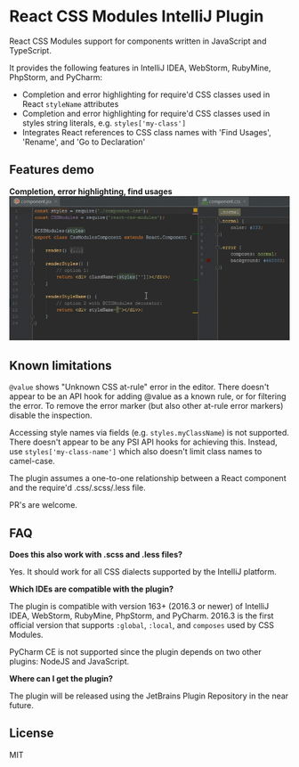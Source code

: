 # React CSS Modules IntelliJ Plugin

React CSS Modules support for components written in JavaScript and TypeScript.

It provides the following features in IntelliJ IDEA, WebStorm, RubyMine, PhpStorm, and PyCharm:

- Completion and error highlighting for require'd CSS classes used in React `styleName` attributes
- Completion and error highlighting for require'd CSS classes used in styles string literals, e.g. `styles['my-class']`
- Integrates React references to CSS class names with 'Find Usages', 'Rename', and 'Go to Declaration'

## Features demo

**Completion, error highlighting, find usages**
![](docs/react-css-modules-webstorm-demo.gif)

## Known limitations

`@value` shows "Unknown CSS at-rule" error in the editor. There doesn't appear to be an API hook for adding @value as a known rule, or for filtering the error. To remove the error marker (but also other at-rule error markers) disable the inspection.

Accessing style names via fields (e.g. `styles.myClassName`) is not supported. There doesn't appear to be any PSI API hooks for achieving this. Instead, use `styles['my-class-name']` which also doesn't limit class names to camel-case.

The plugin assumes a one-to-one relationship between a React component and the require'd .css/.scss/.less file.

PR's are welcome.

## FAQ

**Does this also work with .scss and .less files?**

Yes. It should work for all CSS dialects supported by the IntelliJ platform.

**Which IDEs are compatible with the plugin?**

The plugin is compatible with version 163+ (2016.3 or newer) of IntelliJ IDEA, WebStorm, RubyMine, PhpStorm, and PyCharm. 2016.3 is the first official version that supports `:global`, `:local`, and `composes` used by CSS Modules.

PyCharm CE is not supported since the plugin depends on two other plugins: NodeJS and JavaScript.

**Where can I get the plugin?**

The plugin will be released using the JetBrains Plugin Repository in the near future.

## License
MIT
